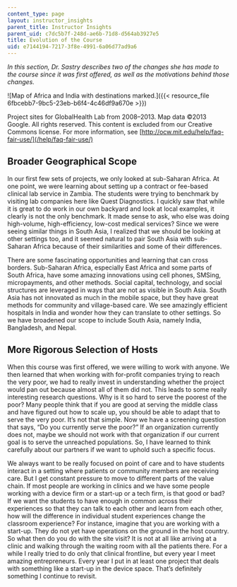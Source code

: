 ```yaml
---
content_type: page
layout: instructor_insights
parent_title: Instructor Insights
parent_uid: c7dc5b7f-248d-ae6b-71d8-d564ab3927e5
title: Evolution of the Course
uid: e7144194-7217-3f8e-4991-6a06d77ad9a6
---
```


_In this section, Dr. Sastry describes two of the changes she has made to the course since it was first offered, as well as the motivations behind those changes._

![Map of Africa and India with destinations marked.]({{< resource_file 6fbcebb7-9bc5-23eb-b6f4-4c46df9a670e >}})

Project sites for GlobalHealth Lab from 2008–2013. Map data ©2013 Google. All rights reserved. This content is excluded from our Creative Commons license. For more information, see [http://ocw.mit.edu/help/faq-fair-use/](/help/faq-fair-use/)

Broader Geographical Scope
--------------------------

In our first few sets of projects, we only looked at sub-Saharan Africa. At one point, we were learning about setting up a contract or fee-based clinical lab service in Zambia. The students were trying to benchmark by visiting lab companies here like Quest Diagnostics. I quickly saw that while it is great to do work in our own backyard and look at local examples, it clearly is not the only benchmark. It made sense to ask, who else was doing high-volume, high-efficiency, low-cost medical services? Since we were seeing similar things in South Asia, I realized that we should be looking at other settings too, and it seemed natural to pair South Asia with sub-Saharan Africa because of their similarities and some of their differences.

There are some fascinating opportunities and learning that can cross borders. Sub-Saharan Africa, especially East Africa and some parts of South Africa, have some amazing innovations using cell phones, SMSing, micropayments, and other methods. Social capital, technology, and social structures are leveraged in ways that are not as visible in South Asia. South Asia has not innovated as much in the mobile space, but they have great methods for community and village-based care. We see amazingly efficient hospitals in India and wonder how they can translate to other settings. So we have broadened our scope to include South Asia, namely India, Bangladesh, and Nepal.

More Rigorous Selection of Hosts
--------------------------------

When this course was first offered, we were willing to work with anyone. We then learned that when working with for-profit companies trying to reach the very poor, we had to really invest in understanding whether the project would pan out because almost all of them did not. This leads to some really interesting research questions. Why is it so hard to serve the poorest of the poor? Many people think that if you are good at serving the middle class and have figured out how to scale up, you should be able to adapt that to serve the very poor. It’s not that simple. Now we have a screening question that says, “Do you currently serve the poor?” If an organization currently does not, maybe we should not work with that organization if our current goal is to serve the unreached populations. So, I have learned to think carefully about our partners if we want to uphold such a specific focus.

We always want to be really focused on point of care and to have students interact in a setting where patients or community members are receiving care. But I get constant pressure to move to different parts of the value chain. If most people are working in clinics and we have some people working with a device firm or a start-up or a tech firm, is that good or bad? If we want the students to have enough in common across their experiences so that they can talk to each other and learn from each other, how will the difference in individual student experiences change the classroom experience? For instance, imagine that you are working with a start-up. They do not yet have operations on the ground in the host country. So what then do you do with the site visit? It is not at all like arriving at a clinic and walking through the waiting room with all the patients there. For a while I really tried to do only that clinical frontline, but every year I meet amazing entrepreneurs. Every year I put in at least one project that deals with something like a start-up in the device space. That’s definitely something I continue to revisit.